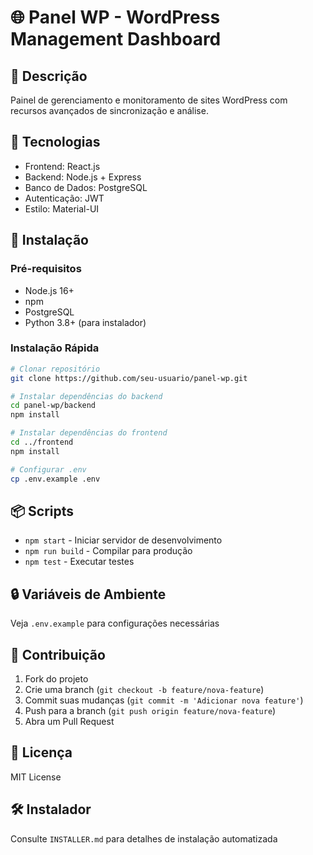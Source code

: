 # 🌐 Panel WP - WordPress Management Dashboard

## 📝 Descrição
Painel de gerenciamento e monitoramento de sites WordPress com recursos avançados de sincronização e análise.

## 🚀 Tecnologias
- Frontend: React.js
- Backend: Node.js + Express
- Banco de Dados: PostgreSQL
- Autenticação: JWT
- Estilo: Material-UI

## 🔧 Instalação

### Pré-requisitos
- Node.js 16+
- npm
- PostgreSQL
- Python 3.8+ (para instalador)

### Instalação Rápida
```bash
# Clonar repositório
git clone https://github.com/seu-usuario/panel-wp.git

# Instalar dependências do backend
cd panel-wp/backend
npm install

# Instalar dependências do frontend
cd ../frontend
npm install

# Configurar .env
cp .env.example .env
```

## 📦 Scripts
- `npm start` - Iniciar servidor de desenvolvimento
- `npm run build` - Compilar para produção
- `npm test` - Executar testes

## 🔒 Variáveis de Ambiente
Veja `.env.example` para configurações necessárias

## 🤝 Contribuição
1. Fork do projeto
2. Crie uma branch (`git checkout -b feature/nova-feature`)
3. Commit suas mudanças (`git commit -m 'Adicionar nova feature'`)
4. Push para a branch (`git push origin feature/nova-feature`)
5. Abra um Pull Request

## 📄 Licença
MIT License

## 🛠 Instalador
Consulte `INSTALLER.md` para detalhes de instalação automatizada
